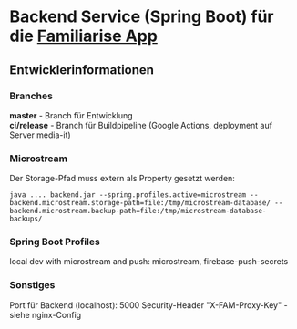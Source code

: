 # Backend Service (Spring Boot) für die [Familiarise App](https://devpost.com/software/virtuelle-stimmungsringe)


## Entwicklerinformationen
### Branches
**master** - Branch für Entwicklung  
**ci/release** - Branch für Buildpipeline (Google Actions, deployment auf Server media-it)

### Microstream
Der Storage-Pfad muss extern als Property gesetzt werden:

`java .... backend.jar --spring.profiles.active=microstream --backend.microstream.storage-path=file:/tmp/microstream-database/ --backend.microstream.backup-path=file:/tmp/microstream-database-backups/`

### Spring Boot Profiles
local dev with microstream and push: microstream, firebase-push-secrets


### Sonstiges
Port für Backend (localhost): 5000
Security-Header "X-FAM-Proxy-Key" - siehe nginx-Config
